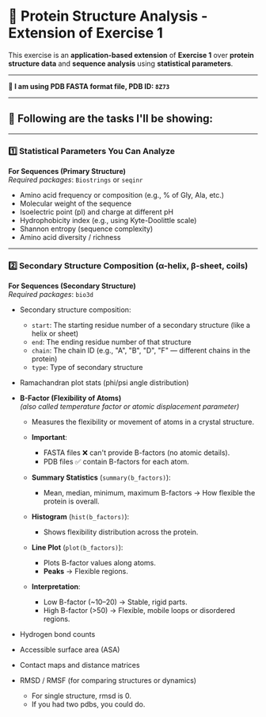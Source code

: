 # 🧬 Protein Structure Analysis - Extension of Exercise 1

This exercise is an **application-based extension** of **Exercise 1** over **protein structure data** and **sequence analysis** using **statistical parameters**.

---

**🔹 I am using PDB FASTA format file, PDB ID: `8Z73`**

---

## 📌 Following are the tasks I'll be showing:

---

### 1️⃣ Statistical Parameters You Can Analyze  
**For Sequences (Primary Structure)**  
_Required packages_: `Biostrings` or `seqinr`

- Amino acid frequency or composition (e.g., % of Gly, Ala, etc.)
- Molecular weight of the sequence
- Isoelectric point (pI) and charge at different pH
- Hydrophobicity index (e.g., using Kyte-Doolittle scale)
- Shannon entropy (sequence complexity)
- Amino acid diversity / richness

---

### 2️⃣ Secondary Structure Composition (α-helix, β-sheet, coils)  
**For Sequences (Secondary Structure)**  
_Required packages_: `bio3d`

- Secondary structure composition:
  - `start`: The starting residue number of a secondary structure (like a helix or sheet)
  - `end`: The ending residue number of that structure
  - `chain`: The chain ID (e.g., "A", "B", "D", "F" — different chains in the protein)
  - `type`: Type of secondary structure

- Ramachandran plot stats (phi/psi angle distribution)

- **B-Factor (Flexibility of Atoms)**  
  *(also called temperature factor or atomic displacement parameter)*

  - Measures the flexibility or movement of atoms in a crystal structure.
  - **Important**:
    - FASTA files ❌ can't provide B-factors (no atomic details).
    - PDB files ✅ contain B-factors for each atom.
  
  - **Summary Statistics** (`summary(b_factors)`):
    - Mean, median, minimum, maximum B-factors → How flexible the protein is overall.
  
  - **Histogram** (`hist(b_factors)`):
    - Shows flexibility distribution across the protein.

  - **Line Plot** (`plot(b_factors)`):
    - Plots B-factor values along atoms.
    - **Peaks** → Flexible regions.
  
  - **Interpretation**:
    - Low B-factor (~10–20) → Stable, rigid parts.
    - High B-factor (>50) → Flexible, mobile loops or disordered regions.

- Hydrogen bond counts
- Accessible surface area (ASA)
- Contact maps and distance matrices
- RMSD / RMSF (for comparing structures or dynamics)
   - For single structure, rmsd is 0.
   - If you had two pdbs, you could do.
